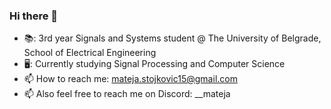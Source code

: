 ### Hi there 👋

- 📚: 3rd year Signals and Systems student @ The University of Belgrade, School of Electrical Engineering
- 🖥️: Currently studying Signal Processing and Computer Science
- 📫 How to reach me: mateja.stojkovic15@gmail.com
- 📫 Also feel free to reach me on Discord: __mateja
